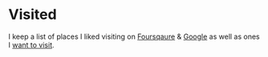 # Visited

I keep a list of places I liked visiting on [Foursqaure](https://foursquare.com/user/458393289) & [Google](https://www.google.com/maps/placelists/list/1t_jW3zR93T4wMQCQPo1aBbcS61A?hl=en) as well as ones I [want to visit](https://www.google.com/maps/placelists/list/T6SMXQdXBoOPiXTheDQpDiUce_Ffyw?hl=en).
